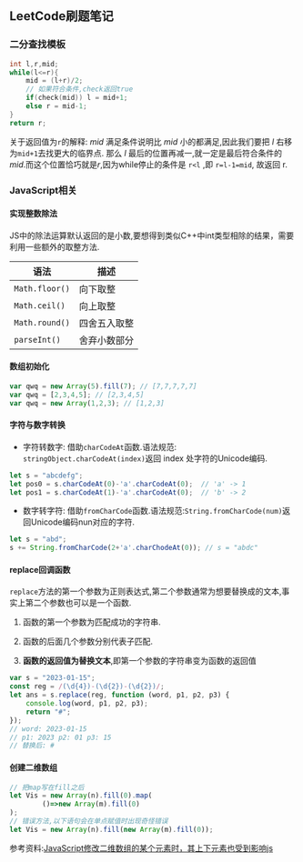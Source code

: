 ## LeetCode刷题笔记

### 二分查找模板

```cpp
int l,r,mid;
while(l<=r){
    mid = (l+r)/2;
    // 如果符合条件,check返回true
    if(check(mid)) l = mid+1;
    else r = mid-1;
}
return r;
```

关于返回值为`r`的解释: $mid$ 满足条件说明比 $mid$ 小的都满足,因此我们要把 $l$ 右移为`mid+1`去找更大的临界点. 那么 $l$ 最后的位置再减一,就一定是最后符合条件的 $mid$.而这个位置恰巧就是$r$,因为while停止的条件是 `r<l` ,即 `r=l-1=mid`, 故返回 r.

### JavaScript相关

#### 实现整数除法

JS中的除法运算默认返回的是小数,要想得到类似C++中int类型相除的结果，需要利用一些额外的取整方法.

| 语法           | 描述         |
| -------------- | ------------ |
| `Math.floor()` | 向下取整     |
| `Math.ceil()`  | 向上取整     |
| `Math.round()` | 四舍五入取整 |
| `parseInt()`   | 舍弃小数部分 |

#### 数组初始化

```js
var qwq = new Array(5).fill(7); // [7,7,7,7,7]
var qwq = [2,3,4,5]; // [2,3,4,5]
var qwq = new Array(1,2,3); // [1,2,3]
```

#### 字符与数字转换

+ 字符转数字: 借助`charCodeAt`函数.语法规范: `stringObject.charCodeAt(index)`返回 index 处字符的Unicode编码.

```js
let s = "abcdefg";
let pos0 = s.charCodeAt(0)-'a'.charCodeAt(0);  // 'a' -> 1
let pos1 = s.charCodeAt(1)-'a'.charCodeAt(0);  // 'b' -> 2
```

+ 数字转字符: 借助`fromCharCode`函数.语法规范:`String.fromCharCode(num)`返回Unicode编码nun对应的字符.

```js
let s = "abd";
s += String.fromCharCode(2+'a'.charChodeAt(0)); // s = "abdc"
```

#### replace回调函数

`replace`方法的第一个参数为正则表达式,第二个参数通常为想要替换成的文本,事实上第二个参数也可以是一个函数.

1. 函数的第一个参数为匹配成功的字符串.

2. 函数的后面几个参数分别代表子匹配.

3. **函数的返回值为替换文本**,即第一个参数的字符串变为函数的返回值

```js
var s = "2023-01-15";
const reg = /(\d{4})-(\d{2})-(\d{2})/;
let ans = s.replace(reg, function (word, p1, p2, p3) {
    console.log(word, p1, p2, p3);
    return "#";
});
// word: 2023-01-15
// p1: 2023 p2: 01 p3: 15
// 替换后: # 
```

#### 创建二维数组

```js
// 把map写在fill之后
let Vis = new Array(n).fill(0).map(
        ()=>new Array(m).fill(0)
);
// 错误方法,以下语句会在单点赋值时出现奇怪错误
let Vis = new Array(n).fill(new Array(m).fill(0));
```

参考资料:[JavaScript修改二维数组的某个元素时，其上下元素也受到影响js](https://blog.csdn.net/qq_44879358/article/details/119717975)

